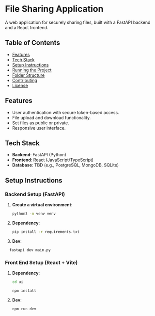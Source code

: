 # File Sharing Application

A web application for securely sharing files, built with a FastAPI backend and a React frontend.

## Table of Contents

- [Features](#features)
- [Tech Stack](#tech-stack)
- [Setup Instructions](#setup-instructions)
- [Running the Project](#running-the-project)
- [Folder Structure](#folder-structure)
- [Contributing](#contributing)
- [License](#license)

## Features

- User authentication with secure token-based access.
- File upload and download functionality.
- Set files as public or private.
- Responsive user interface.

## Tech Stack

- **Backend**: FastAPI (Python)
- **Frontend**: React (JavaScript/TypeScript)
- **Database**: TBD (e.g., PostgreSQL, MongoDB, SQLite)

## Setup Instructions

### Backend Setup (FastAPI)

1. **Create a virtual environment**:

   ```bash
   python3 -m venv venv
   ```

2. **Dependency**:

   ```bash
   pip install -r requirements.txt
   ```

3. **Dev**:

```bash
  fastapi dev main.py
```

### Front End Setup (React + Vite)

1. **Dependency**:

   ```bash
   cd ui
   ```

   ```bash
   npm install
   ```

1. **Dev**:
   ```bash
   npm run dev
   ```
